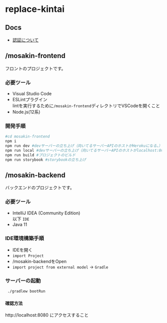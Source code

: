 # replace-kintai

## Docs
- [認証について](/docs/authentication.md)

## /mosakin-frontend
フロントのプロジェクトです。  

### 必要ツール
- Visual Studio Code  
- ESLintプラグイン  
    lintを実行するために`/mosakin-frontend`ディレクトリでVSCodeを開くこと
- Node.js(12系)

### 開発手順
```bash
#cd mosakin-frontend
npm i
npm run dev #devサーバーの立ち上げ（向いてるサーバーAPIのホストがHerokuになる。）
npm run local #devサーバーの立ち上げ（向いてるサーバーAPIのホストがlocalhost:8080になる）
npm run build #プロジェクトのビルド
npm run storybook #storybookの立ち上げ
```

## /mosakin-backend  
バックエンドのプロジェクトです。  

### 必要ツール
- IntelliJ IDEA (Community Edition)  
以下 `IDE`
- Java 11

### IDE環境構築手順
- IDEを開く
- `import Project`
- /mosakin-backendをOpen
- `import project from external model` -> `Gradle`

### サーバーの起動

```bash
 ./gradlew bootRun
```

#### 確認方法

http://localhost:8080 にアクセスすること



